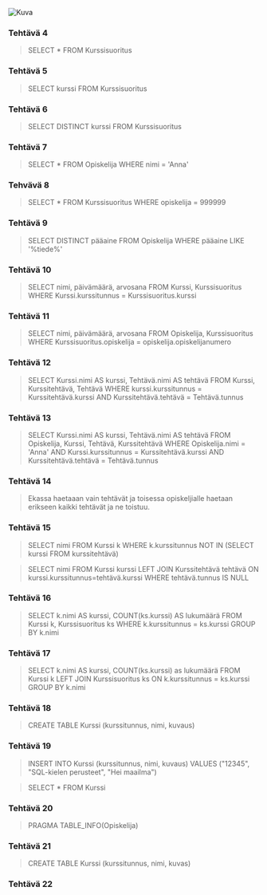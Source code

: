 ![Kuva](https://github.com/FLATISHKA/eduvantaa/blob/master/SQL/Diagram.png)
### Tehtävä 4
>SELECT * FROM Kurssisuoritus
### Tehtävä 5
>SELECT kurssi FROM Kurssisuoritus
### Tehtävä 6
>SELECT DISTINCT kurssi FROM Kurssisuoritus
### Tehtävä 7
>SELECT * FROM Opiskelija 
    WHERE nimi = 'Anna'
### Tehvävä 8
>SELECT * FROM Kurssisuoritus 
    WHERE opiskelija = 999999
### Tehtävä 9
>SELECT DISTINCT pääaine FROM Opiskelija 
    WHERE pääaine LIKE '%tiede%'
### Tehtävä 10
>SELECT nimi, päivämäärä, arvosana FROM Kurssi, Kurssisuoritus 
    WHERE Kurssi.kurssitunnus = Kurssisuoritus.kurssi
### Tehtävä 11
>SELECT nimi, päivämäärä, arvosana FROM Opiskelija, Kurssisuoritus 
    WHERE Kurssisuoritus.opiskelija = opiskelija.opiskelijanumero
### Tehtävä 12
>SELECT Kurssi.nimi AS kurssi, Tehtävä.nimi AS tehtävä FROM Kurssi, Kurssitehtävä, Tehtävä 
    WHERE  kurssi.kurssitunnus = Kurssitehtävä.kurssi AND Kurssitehtävä.tehtävä = Tehtävä.tunnus 
### Tehtävä 13
>SELECT Kurssi.nimi AS kurssi, Tehtävä.nimi AS tehtävä FROM Opiskelija, Kurssi, Tehtävä, Kurssitehtävä 
    WHERE Opiskelija.nimi = 'Anna' AND Kurssi.kurssitunnus = Kurssitehtävä.kurssi AND Kurssitehtävä.tehtävä = Tehtävä.tunnus
### Tehtävä 14
>Ekassa haetaaan vain tehtävät ja toisessa opiskeljialle haetaan erikseen kaikki tehtävät ja ne toistuu.
### Tehtävä 15
>SELECT nimi FROM Kurssi k 
    WHERE k.kurssitunnus
NOT IN (SELECT kurssi FROM kurssitehtävä)

>SELECT nimi FROM Kurssi kurssi 
LEFT JOIN Kurssitehtävä tehtävä
ON kurssi.kurssitunnus=tehtävä.kurssi
WHERE tehtävä.tunnus IS NULL
### Tehtävä 16
>SELECT k.nimi AS kurssi, COUNT(ks.kurssi) AS lukumäärä FROM Kurssi k, Kurssisuoritus ks
    WHERE k.kurssitunnus = ks.kurssi GROUP BY k.nimi
### Tehtävä 17
>SELECT k.nimi AS kurssi, COUNT(ks.kurssi) as lukumäärä FROM Kurssi k LEFT JOIN Kurssisuoritus ks
    ON k.kurssitunnus = ks.kurssi GROUP BY k.nimi
### Tehtävä 18
>CREATE TABLE Kurssi (kurssitunnus, nimi, kuvaus)
### Tehtävä 19
>INSERT INTO Kurssi (kurssitunnus, nimi, kuvaus)
VALUES ("12345", "SQL-kielen perusteet", "Hei maailma")

>SELECT * FROM Kurssi
### Tehtävä 20
>PRAGMA TABLE_INFO(Opiskelija)
### Tehtävä 21
>CREATE TABLE Kurssi (kurssitunnus, nimi, kuvas)
### Tehtävä 22
